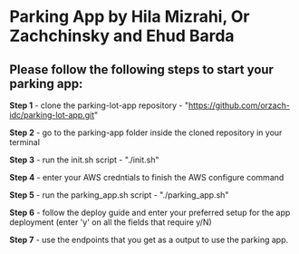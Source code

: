 # **Parking App by Hila Mizrahi, Or Zachchinsky and Ehud Barda**

**Please follow the following steps to start your parking app:**
- 

**Step 1** - clone the parking-lot-app repository - "https://github.com/orzach-idc/parking-lot-app.git"

**Step 2** - go to the parking-app folder inside the cloned repository in your terminal

**Step 3** - run the init.sh script - "./init.sh" 

**Step 4** - enter your AWS credntials to finish the AWS configure command

**Step 5** - run the parking_app.sh script - "./parking_app.sh" 

**Step 6** - follow the deploy guide and enter your preferred setup for the app deployment (enter 'y' on all the fields that require y/N)

**Step 7** - use the endpoints that you get as a output to use the parking app.
